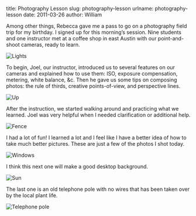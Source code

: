 title: Photography Lesson
slug: photography-lesson
urlname: photography-lesson
date: 2011-03-26
author: William

Among other things, Rebecca gave me a pass to go on a photography field trip for
my birthday. I signed up for this morning&#x02bc;s session. Nine students and
one instructor met at a coffee shop in east Austin with our point-and-shoot
cameras, ready to learn.

<img src="{static}/images/2011-03-26-lights.jpg" alt="Lights" class="img-fluid">

To begin, Joel, our instructor, introduced us to several features on our cameras
and explained how to use them: ISO, exposure compensation, metering, white
balance, &amp;c. Then he gave us some tips on composing photos: the rule of
thirds, creative points-of-view, and perspective lines.

<img src="{static}/images/2011-03-26-up.jpg" alt="Up" class="img-fluid">

After the instruction, we started walking around and practicing what we learned.
Joel was very helpful when I needed clarification or additional help.

<img src="{static}/images/2011-03-26-fence.jpg" alt="Fence" class="img-fluid">

I had a lot of fun! I learned a lot and I feel like I have a better idea of how
to take much better pictures. These are just a few of the photos I shot today.

<img src="{static}/images/2011-03-26-windows.jpg" alt="Windows" class="img-fluid">

I think this next one will make a good desktop background.

<img src="{static}/images/2011-03-26-sun.jpg" alt="Sun" class="img-fluid">

The last one is an old telephone pole with no wires that has been taken over by
the local plant life.

<img src="{static}/images/2011-03-26-telephone.jpg" alt="Telephone pole" class="img-fluid">
